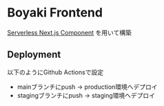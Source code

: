 # Boyaki Frontend
[Serverless Next.js Component](https://github.com/serverless-nextjs/serverless-next.js/) を用いて構築

## Deployment
以下のようにGithub Actionsで設定
- mainブランチにpush -> production環境へデプロイ
- stagingブランチにpush -> staging環境へデプロイ
